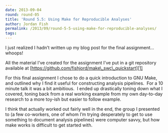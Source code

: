 ```yaml
---
date: 2013-09-04
round: round-05
title: 'Round 5.5: Using Make for Reproducible Analyses'
author: Jordan Fish
permalink: /2013/09/round-5-5-using-make-for-reproducible-analyses/
tags:
---
```

I just realized I hadn&#8217;t written up my blog post for the final assignment&#8230;whoops!

All the material I&#8217;ve created for the assignment I&#8217;ve put in a git repository available at [https://github.com/fishjord/make\_swc\_quickstart][1]

For this final assignment I chose to do a quick introduction to GNU Make, and outlined why I find it useful for constructing analysis pipelines.  For a 10 minute talk it was a bit ambitious.  I ended up drastically toning down what I covered, toning back from a real working example from my own day-to-day research to a more toy-ish but easier to follow example.

I think that actually worked out fairly well in the end, the group I presented to (a few co-workers, one of whom I&#8217;m trying desperately to get to use something to document analysis pipelines) were computer savvy, but how make works is difficult to get started with.

 [1]: https://github.com/fishjord/make_swc_quickstart
